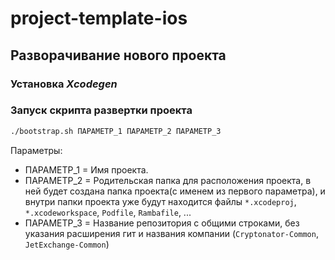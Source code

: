# project-template-ios

## Разворачивание нового проекта

### Установка *Xcodegen*

### Запуск скрипта развертки проекта

```sh
./bootstrap.sh ПАРАМЕТР_1 ПАРАМЕТР_2 ПАРАМЕТР_3
```

Параметры:

- ПАРАМЕТР_1 = Имя проекта.
- ПАРАМЕТР_2 = Родительская папка для расположения проекта, в ней будет создана папка проекта(с именем из первого параметра), и внутри папки проекта уже будут находится файлы `*.xcodeproj`, `*.xcodeworkspace`, `Podfile`, `Rambafile`, ... 
- ПАРАМЕТР_3 = Название репозитория с общими строками, без указания расширения гит и названия компании (`Cryptonator-Common`, `JetExchange-Common`)
